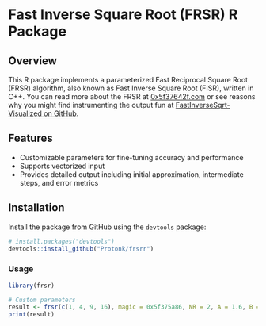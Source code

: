 # Fast Inverse Square Root (FRSR) R Package

## Overview

This R package implements a parameterized Fast Reciprocal Square Root (FRSR) algorithm, also known as Fast Inverse Square Root (FISR), written in C++. You can read more about the FRSR at [0x5f37642f.com](https://0x5f37642f.com/) or see reasons why you might find instrumenting the output fun at [FastInverseSqrt-Visualized on GitHub](https://github.com/hyland-uw/FastInverseSqrt-Visualized).

## Features

- Customizable parameters for fine-tuning accuracy and performance
- Supports vectorized input
- Provides detailed output including initial approximation, intermediate steps, and error metrics

## Installation

Install the package from GitHub using the `devtools` package:

```R
# install.packages("devtools")
devtools::install_github("Protonk/frsrr")
```

### Usage

```R
library(frsr)

# Custom parameters
result <- frsr(c(1, 4, 9, 16), magic = 0x5f375a86, NR = 2, A = 1.6, B = 0.6)
print(result)
```